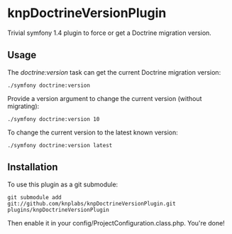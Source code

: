 # knpDoctrineVersionPlugin

Trivial symfony 1.4 plugin to force or get a Doctrine migration version.

## Usage

The *doctrine:version* task can get the current Doctrine migration version:

    ./symfony doctrine:version

Provide a version argument to change the current version (without migrating):

    ./symfony doctrine:version 10

To change the current version to the latest known version:

    ./symfony doctrine:version latest

## Installation

To use this plugin as a git submodule:

    git submodule add git://github.com/knplabs/knpDoctrineVersionPlugin.git plugins/knpDoctrineVersionPlugin

Then enable it in your config/ProjectConfiguration.class.php. You're done!